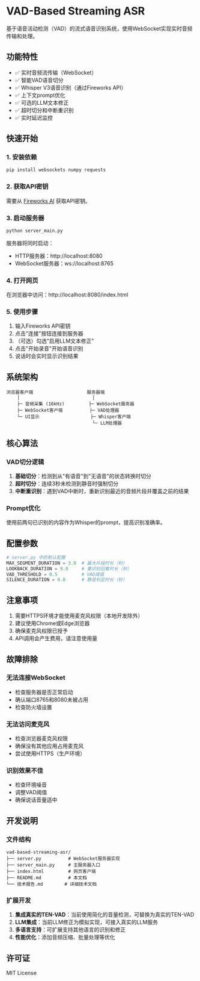 # VAD-Based Streaming ASR

基于语音活动检测（VAD）的流式语音识别系统，使用WebSocket实现实时音频传输和处理。

## 功能特性

- ✅ 实时音频流传输（WebSocket）
- ✅ 智能VAD语音切分
- ✅ Whisper V3语音识别（通过Fireworks API）
- ✅ 上下文prompt优化
- ✅ 可选的LLM文本修正
- ✅ 超时切分和中断重识别
- ✅ 实时延迟监控

## 快速开始

### 1. 安装依赖

```bash
pip install websockets numpy requests
```

### 2. 获取API密钥

需要从 [Fireworks AI](https://app.fireworks.ai/) 获取API密钥。

### 3. 启动服务器

```bash
python server_main.py
```

服务器将同时启动：
- HTTP服务器：http://localhost:8080
- WebSocket服务器：ws://localhost:8765

### 4. 打开网页

在浏览器中访问：http://localhost:8080/index.html

### 5. 使用步骤

1. 输入Fireworks API密钥
2. 点击"连接"按钮连接到服务器
3. （可选）勾选"启用LLM文本修正"
4. 点击"开始录音"开始语音识别
5. 说话时会实时显示识别结果

## 系统架构

```
浏览器客户端                    服务器端
    │                           │
    ├─ 音频采集 (16kHz)         ├─ WebSocket服务器
    ├─ WebSocket客户端          ├─ VAD处理器
    └─ UI显示                   ├─ Whisper客户端
                                └─ LLM处理器
```

## 核心算法

### VAD切分逻辑

1. **基础切分**：检测到从"有语音"到"无语音"的状态转换时切分
2. **超时切分**：连续3秒未检测到静音时强制切分
3. **中断重识别**：遇到VAD中断时，重新识别最近的音频片段并覆盖之前的结果

### Prompt优化

使用前两句已识别的内容作为Whisper的prompt，提高识别准确率。

## 配置参数

```python
# server.py 中的默认配置
MAX_SEGMENT_DURATION = 3.0  # 最大片段时长（秒）
LOOKBACK_DURATION = 9.0     # 重识别回看时长（秒）
VAD_THRESHOLD = 0.5         # VAD阈值
SILENCE_DURATION = 0.8      # 静音判定时长（秒）
```

## 注意事项

1. 需要HTTPS环境才能使用麦克风权限（本地开发除外）
2. 建议使用Chrome或Edge浏览器
3. 确保麦克风权限已授予
4. API调用会产生费用，请注意使用量

## 故障排除

### 无法连接WebSocket
- 检查服务器是否正常启动
- 确认端口8765和8080未被占用
- 检查防火墙设置

### 无法访问麦克风
- 检查浏览器麦克风权限
- 确保没有其他应用占用麦克风
- 尝试使用HTTPS（生产环境）

### 识别效果不佳
- 检查环境噪音
- 调整VAD阈值
- 确保说话音量适中

## 开发说明

### 文件结构
```
vad-based-streaming-asr/
├── server.py          # WebSocket服务器实现
├── server_main.py     # 主服务器入口
├── index.html         # 网页客户端
├── README.md          # 本文档
└── 技术报告.md        # 详细技术文档
```

### 扩展开发

1. **集成真实的TEN-VAD**：当前使用简化的音量检测，可替换为真实的TEN-VAD
2. **LLM集成**：当前LLM修正为模拟实现，可接入真实的LLM服务
3. **多语言支持**：可扩展支持其他语言的识别和修正
4. **性能优化**：添加音频压缩、批量处理等优化

## 许可证

MIT License